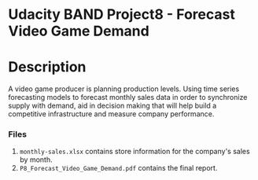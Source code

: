 # Udacity BAND Project8 - Forecast Video Game Demand

# Description
A video game producer is planning production levels. Using time series forecasting models to forecast monthly sales data in order to synchronize supply with demand, aid in decision making that will help build a competitive infrastructure and measure company performance. 

### Files
1.  ```monthly-sales.xlsx``` contains store information for the company's sales by month.
2. ```P8_Forecast_Video_Game_Demand.pdf``` contains the final report.

